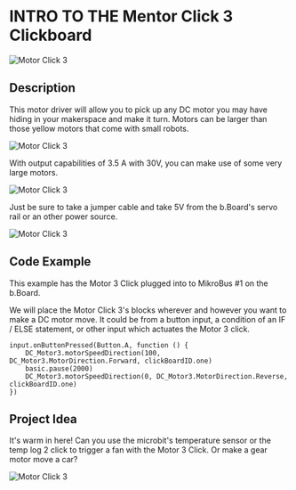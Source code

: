 # INTRO TO THE Mentor Click 3 Clickboard

![Motor Click 3](https://github.com/Brilliant-Labs/bboard-tuts/blob/master/motor-click-3/dcmotor.jpg?raw=true "Motor Click 3")

## Description

This motor driver will allow you to
pick up any DC motor you may
have hiding in your makerspace
and make it turn. Motors can be
larger than those yellow motors
that come with small robots. 

![Motor Click 3](https://github.com/Brilliant-Labs/bboard-tuts/blob/master/motor-click-3/gearmotor.jpg?raw=true "Motor Click 3")

With output capabilities of 3.5 A with 30V, you can make use of some very large motors.  


![Motor Click 3](https://github.com/Brilliant-Labs/bboard-tuts/blob/master/motor-click-3/dcpower.png?raw=true "Motor Click 3")

Just be sure to take a jumper cable and take 5V from the b.Board's servo rail or an other power source.

![Motor Click 3](https://github.com/Brilliant-Labs/bboard-tuts/blob/master/motor-click-3/motor-3-click.jpg?raw=true "Motor Click 3")

## Code Example

This example has the Motor 3 Click plugged into to MikroBus #1 on the b.Board. 

We will place the Motor Click 3's blocks wherever and however you want to make a DC motor move.  It could be from a button input, a condition of an IF / ELSE statement, or other input which actuates the Motor 3 click. 

```blocks
input.onButtonPressed(Button.A, function () {
    DC_Motor3.motorSpeedDirection(100, DC_Motor3.MotorDirection.Forward, clickBoardID.one)
    basic.pause(2000)
    DC_Motor3.motorSpeedDirection(0, DC_Motor3.MotorDirection.Reverse, clickBoardID.one)
})

```

## Project Idea

It's warm in here! Can you use the microbit's temperature sensor or the temp log 2 click to trigger a fan with the Motor 3 Click. Or make a gear motor move a car? 


![Motor Click 3](https://github.com/Brilliant-Labs/bboard-tuts/blob/master/motor-click-3/fangif.gif?raw=true "Let's Keep things spinning")